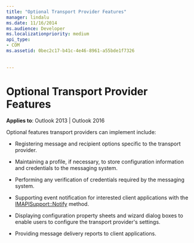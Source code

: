 ```yaml
---
title: "Optional Transport Provider Features"
manager: lindalu
ms.date: 11/16/2014
ms.audience: Developer
ms.localizationpriority: medium
api_type:
- COM
ms.assetid: 0bec2c17-b41c-4e46-8961-a55bde1f7326
 
 
---
```


# Optional Transport Provider Features

  
  
**Applies to**: Outlook 2013 | Outlook 2016 
  
Optional features transport providers can implement include:
  
- Registering message and recipient options specific to the transport provider.
    
- Maintaining a profile, if necessary, to store configuration information and credentials to the messaging system.
    
- Performing any verification of credentials required by the messaging system.
    
- Supporting event notification for interested client applications with the [IMAPISupport::Notify](imapisupport-notify.md) method. 
    
- Displaying configuration property sheets and wizard dialog boxes to enable users to configure the transport provider's settings.
    
- Providing message delivery reports to client applications.
    

